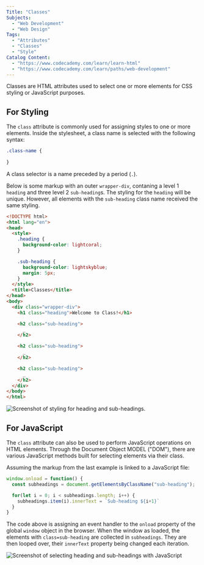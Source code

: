 ```yaml
---
Title: "Classes"
Subjects:
  - "Web Development"
  - "Web Design"
Tags:
  - "Attributes"
  - "Classes"
  - "Style"
Catalog Content:
  - "https://www.codecademy.com/learn/learn-html"
  - "https://www.codecademy.com/learn/paths/web-development"
---
```


Classes are HTML attributes used to select one or more elements for CSS styling or JavaScript purposes. 

## For Styling 

The `class` attribute is commonly used for assigning styles to one or more elements. Inside the stylesheet, a class name is selected with the following syntax: 

```css
.class-name {
  
}
```

A class selector is a name preceded by a period (`.`).

Below is some markup with an outer `wrapper-div`, contaning a level 1 `heading` and three level 2 `sub-heading`s. The styling for the `heading` will be unique. However, all elements with the `sub-heading` class name received the same styling. 

```html
<!DOCTYPE html>
<html lang="en">
<head>
  <style>
    .heading {
      background-color: lightcoral;
    }

    .sub-heading {
      background-color: lightskyblue;
      margin: 5px;
    }
  </style>
  <title>Classes</title>
</head>
<body>
  <div class="wrapper-div">
    <h1 class="heading">Welcome to Class!</h1>

    <h2 class="sub-heading">
      _
    </h2>

    <h2 class="sub-heading">
      _
    </h2>

    <h2 class="sub-heading">
      _
    </h2>
  </div>
</body>
</html>
```

![Screenshot of styling for heading and sub-headings.](https://i.imgur.com/fMWV8DY.png)

## For JavaScript

The `class` attribute can also be used to perform JavaScript operations on HTML elements. Through the Document Object MODEL ("DOM"), there are various JavaScript methods built for selecting elements via their class. 

Assuming the markup from the last example is linked to a JavaScript file:

```js
window.onload = function() {
  const subheadings = document.getElementsByClassName("sub-heading");

  for(let i = 0; i < subheadings.length; i++) {
    subheadings.item(i).innerText = `Sub-heading ${i+1}`
  }
}
```

The code above is assigning an event handler to the `onload` property of the global `window` object in the browser. When the window as loaded, the elements with `class=sub-heading` are collected in `subheadings`. They are then looped over, their `innerText` property being changed each iteration.

![Screenshot of selecting heading and sub-headings with JavaScript](https://i.imgur.com/2uIJMAq.png)
